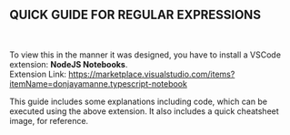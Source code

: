 ## <strong>QUICK GUIDE FOR REGULAR EXPRESSIONS</strong>
<br />

To view this in the manner it was designed, you have to install a VSCode extension: <strong>NodeJS Notebooks</strong>. <br />
Extension Link: https://marketplace.visualstudio.com/items?itemName=donjayamanne.typescript-notebook

This guide includes some explanations including code, which can be executed using the above extension. It also includes a quick cheatsheet image, for reference.
